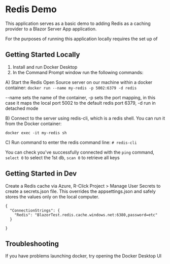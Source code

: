 ﻿# Redis Demo 
This  application serves as a basic demo to adding Redis as a caching provider to a Blazor Server App application. 

For the purposes of running this application locally requires the set up of 

## Getting Started Locally  

1. Install and run Docker Desktop 
2. In the Command Prompt window run the following commands: 

A) Start the Redis Open Source server on our machine within a docker container: 
```docker run --name my-redis -p 5002:6379 -d redis```

--name sets the name of the container, 
-p sets the port mapping, in this case it maps the local port 5002 to the default redis port 6379, 
-d run in detached mode 



B) Connect to the server using redis-cli, which is a redis shell. You can run it from the Docker container: 

```docker exec -it my-redis sh```


C) Run command to enter the redis command line: 
```# redis-cli```

You can check you've successfully connected with the ```ping``` command, ```select 0``` to select the 1st db, ```scan 0``` to retrieve all keys 


## Getting Started in Dev 

Create a Redis cache via Azure, 
R-Click Project > Manage User Secrets to create a secrets.json file. This overrides the appsettings.json and safely stores the values only on the local computer.  

```
{
  "ConnectionStrings": {
    "Redis": "BlazorTest.redis.cache.windows.net:6380,password=etc"
  }
 
}

```


## Troubleshooting 
If you have problems launching docker, try opening the Docker Desktop UI 
